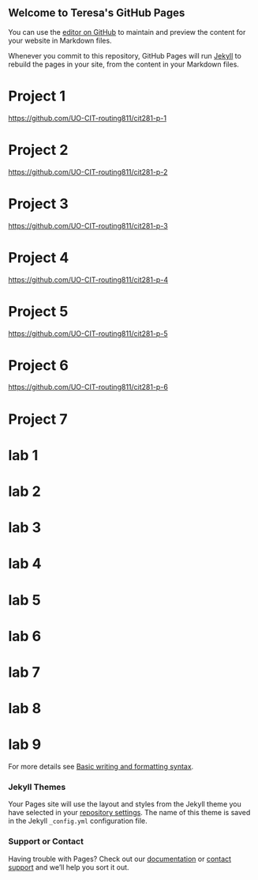 ## Welcome to Teresa's GitHub Pages

You can use the [editor on GitHub](https://github.com/routing811/teresat.github.io/edit/main/README.md) to maintain and preview the content for your website in Markdown files.

Whenever you commit to this repository, GitHub Pages will run [Jekyll](https://jekyllrb.com/) to rebuild the pages in your site, from the content in your Markdown files.


# Project 1
https://github.com/UO-CIT-routing811/cit281-p-1
# Project 2
https://github.com/UO-CIT-routing811/cit281-p-2
# Project 3
https://github.com/UO-CIT-routing811/cit281-p-3
# Project 4
https://github.com/UO-CIT-routing811/cit281-p-4
# Project 5
https://github.com/UO-CIT-routing811/cit281-p-5
# Project 6
https://github.com/UO-CIT-routing811/cit281-p-6
# Project 7

# lab 1
# lab 2
# lab 3
# lab 4
# lab 5
# lab 6
# lab 7
# lab 8
# lab 9



For more details see [Basic writing and formatting syntax](https://docs.github.com/en/github/writing-on-github/getting-started-with-writing-and-formatting-on-github/basic-writing-and-formatting-syntax).

### Jekyll Themes

Your Pages site will use the layout and styles from the Jekyll theme you have selected in your [repository settings](https://github.com/routing811/teresat.github.io/settings/pages). The name of this theme is saved in the Jekyll `_config.yml` configuration file.

### Support or Contact

Having trouble with Pages? Check out our [documentation](https://docs.github.com/categories/github-pages-basics/) or [contact support](https://support.github.com/contact) and we’ll help you sort it out.
